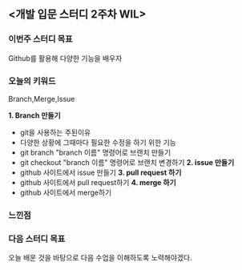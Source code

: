 ## <개발 입문 스터디 2주차 WIL>

### 이번주 스터디 목표
Github를 활용해 다양한 기능을 배우자

### 오늘의 키워드
Branch,Merge,Issue

**1. Branch 만들기**
   - git을 사용하는 주된이유
   - 다양한 상황에 그때마다 필요한 수정을 하기 위한 기능
   - git branch "branch 이름"  명령어로 브랜치 만들기
   - git checkout "branch 이름" 명령어로 브랜치 변경하기
**2. issue 만들기**
   - github 사이트에서 issue 만들기
**3. pull request 하기**
   - github 사이트에서 pull request하기
**4. merge 하기**
   - github 사이트에서 merge하기
### 느낀점


### 다음 스터디 목표
오늘 배운 것을 바탕으로 다음 수업을 이해하도록 노력해야겠다. 
